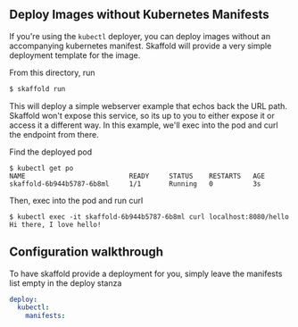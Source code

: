 ## Deploy Images without Kubernetes Manifests

If you're using the `kubectl` deployer, you can deploy images without an accompanying kubernetes manifest. Skaffold will provide a very simple deployment template for the image.

From this directory, run

```bash
$ skaffold run
```

This will deploy a simple webserver example that echos back the URL path. Skaffold won't expose this service, so its up to you to either expose it or access it a different way. In this example, we'll exec into the pod and curl the endpoint from there.

Find the deployed pod

```
$ kubectl get po
NAME                          READY     STATUS    RESTARTS   AGE
skaffold-6b944b5787-6b8ml     1/1       Running   0          3s
```

Then, exec into the pod and run curl

```
$ kubectl exec -it skaffold-6b944b5787-6b8ml curl localhost:8080/hello
Hi there, I love hello!
```


## Configuration walkthrough

To have skaffold provide a deployment for you, simply leave the manifests list empty in the deploy stanza

```yaml
deploy:
  kubectl:
    manifests:
```
